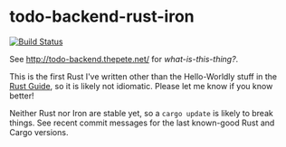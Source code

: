 # todo-backend-rust-iron

[![Build Status](https://travis-ci.org/duelinmarkers/todo-backend-rust-iron.svg?branch=master)](https://travis-ci.org/duelinmarkers/todo-backend-rust-iron)

See http://todo-backend.thepete.net/ for *what-is-this-thing?*.

This is the first Rust I've written other than the Hello-Worldly stuff in the
[Rust Guide](http://doc.rust-lang.org/guide.html), so it is likely not idiomatic.
Please let me know if you know better!

Neither Rust nor Iron are stable yet, so a `cargo update` is likely to break things.
See recent commit messages for the last known-good Rust and Cargo versions.
